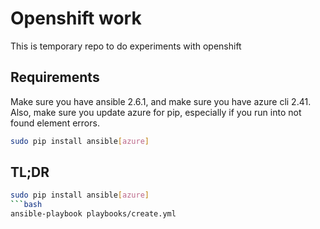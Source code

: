 # Openshift work

This is temporary repo to do experiments with openshift

## Requirements

Make sure you have ansible 2.6.1, and make sure you have azure cli 2.41. Also, make sure you update azure for pip, especially if you run into not found element errors.

```bash
sudo pip install ansible[azure]
```

## TL;DR

```bash
sudo pip install ansible[azure]
```bash
ansible-playbook playbooks/create.yml
```